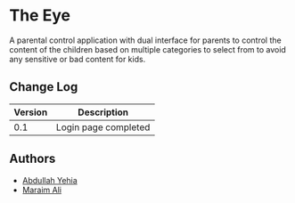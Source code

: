 # The Eye

A parental control application with dual interface for parents to control
the content of the children based on multiple categories to select from
to avoid any sensitive or bad content for kids.

## Change Log

| Version | Description |
| --- | -- |
| 0.1 | Login page completed |

## Authors

- [Abdullah Yehia](https://github.com/A-Yehia19)
- [Maraim Ali](https://github.com/maraim2001)